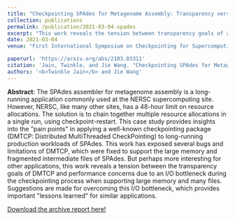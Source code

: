 ```yaml
---
title: "Checkpointing SPAdes for Metagenome Assembly: Transparency versus Performance in Production"
collection: publications
permalink: /publication/2021-03-04-spades
excerpt: "This work reveals the tension between transparency goals of an application-transparent solution and performance bottleneck in HPC"
date: 2021-03-04
venue: "First International Symposium on Checkpointing for Supercomputing <b>(SuperCheck'21)</b>"

paperurl: 'https://arxiv.org/abs/2103.03311'
citation: 'Jain, Twinkle, and Jie Wang. "Checkpointing SPAdes for Metagenome Assembly: Transparency versus Performance in Production." arXiv preprint arXiv:2103.03311 (2021).'
authors: '<b>Twinkle Jain</b> and Jie Wang'
---
```


**Abstract**: The SPAdes assembler for metagenome assembly is a long-running application commonly used at the NERSC supercomputing site. However, NERSC, like many other sites, has a 48-hour limit on resource allocations. The solution is to chain together multiple resource allocations in a single run, using checkpoint-restart. This case study provides insights into the "pain points" in applying a well-known checkpointing package (DMTCP: Distributed MultiThreaded CheckPointing) to long-running production workloads of SPAdes. This work has exposed several bugs and limitations of DMTCP, which were fixed to support the large memory and fragmented intermediate files of SPAdes. But perhaps more interesting for other applications, this work reveals a tension between the transparency goals of DMTCP and performance concerns due to an I/O bottleneck during the checkpointing process when supporting large memory and many files. Suggestions are made for overcoming this I/O bottleneck, which provides important "lessons learned" for similar applications.

<i class="fas fa-file-pdf"></i> [Download the archive report here!](https://arxiv.org/pdf/2103.03311.pdf)
